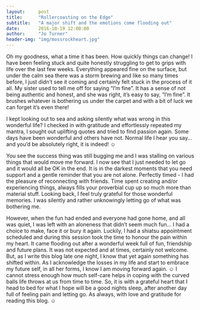```yaml
---
layout:     post
title:      "Rollercoasting on the Edge"
subtitle:   "A major shift and the emotions come flooding out"
date:       2016-10-19 12:00:00
author:     "Jo Turner"
header-img: "img/mossrockheart.jpg"
---
```


Oh my goodness, what a time it has been. How quickly things can change! I have been feeling stuck and quite honestly struggling to get to grips with life over the last few weeks. Everything appeared fine on the surface, but under the calm sea there was a storm brewing and like so many times before, I just didn’t see it coming and certainly felt stuck in the process of it all. My sister used to tell me off for saying “I’m fine”. It has a sense of not being authentic and honest, and she was right, it’s easy to say, “I’m fine”. It brushes whatever is bothering us under the carpet and with a bit of luck we can forget it’s even there!

I kept looking out to sea and asking silently what was wrong in this wonderful life? I checked in with gratitude and effortlessly repeated my mantra, I sought out uplifting quotes and tried to find passion again. Some days have been wonderful and others have not. Normal life I hear you say…and you’d be absolutely right, it is indeed! ☺

You see the success thing was still bugging me and I was stalling on various things that would move me forward. I now see that I just needed to let go and it would all be OK in the end. It is in the darkest moments that you need support and a gentle reminder that you are not alone. Perfectly timed - I had the pleasure of reconnecting with friends. Time spent creating and/or experiencing things, always fills your proverbial cup up so much more than material stuff.  Looking back, I feel truly grateful for those wonderful memories. I was silently and rather unknowingly letting go of what was bothering me.

However, when the fun had ended and everyone had gone home, and all was quiet, I was left with an aloneness that didn’t seem much fun… I had a choice to make, face it or bury it again. Luckily, I had a shiatsu appointment scheduled and during this session took the time to honour the pain within my heart. It came flooding out after a wonderful week full of fun, friendship and future plans. It was not expected and at times, certainly not welcome. But, as I write this blog late one night, I know that yet again something has shifted within. As I acknowledge the losses in my life and start to embrace my future self, in all her forms, I know I am moving forward again. ☺ I cannot stress enough how much self-care helps in coping with the curved balls life throws at us from time to time. So, it is with a grateful heart that I head to bed for what I hope will be a good nights sleep, after another day full of feeling pain and letting go. As always, with love and gratitude for reading this blog. ☺ 
